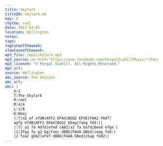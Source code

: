 ```yaml
---
title: Skylark
titleID: skylark.md
key: D
rhythm: reel
date: 2017-04-05
location: Wellington
notes:
tags:
regtuneoftheweek:
slowtuneoftheweek:
mp3_file: /mp3/skylark.mp3
mp3_source: <a href="https://www.facebook.com/FergalScahillMusic/">Fergal Scahill</a>, member of <a href="http://www.webanjo3.com/">We Banjo 3</a>
mp3_licence: "© Fergal Scahill. All Rights Reserved."
mp3_url:
source: Wellington
abc_source: The Session
abc_url:
abc: |
    X:1
    T:The Skylark
    R:reel
    M:4/4
    L:1/8
    K:Dmaj
    |:f|a2 af efdB|AFF2 DFAd|BGG2 EFGE|FAA2 FAdf|
    agfg efdB|AFF2 DFAd|BGG2 Ebag|faeg fdd:||
    |:f| a2 fd Adfd|efed cAA2|a2 fa bafd|Beed efge |
    |1(3fga fa g2 bg|faec dBBG|FAdA GBed|ceag fdd:|
    |2 faa2 gbb2|afef dBBG|FAdA GBed|cbag fdd2||
---
```

